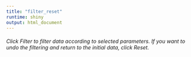 ```yaml
---
title: "filter_reset"
runtime: shiny
output: html_document
---
```


###### Click Filter to filter data according to selected parameters. If you want to undo the filtering and return to the initial data, click Reset.
